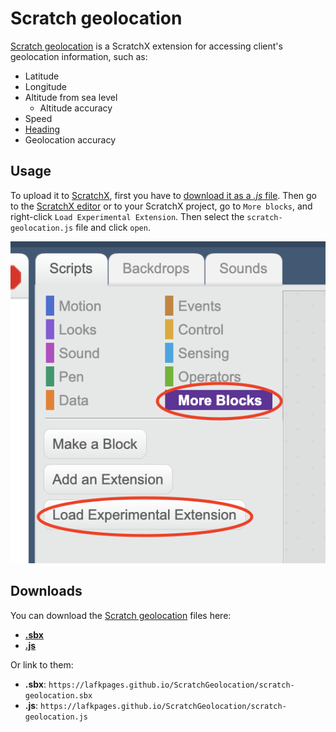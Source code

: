 # Scratch geolocation

[Scratch geolocation](.) is a ScratchX extension for accessing client's geolocation information, such as:
* Latitude
* Longitude
* Altitude from sea level
  * Altitude accuracy
* Speed
* [Heading](https://developer.mozilla.org/en-US/docs/Web/API/GeolocationCoordinates/heading)
* Geolocation accuracy

## Usage

To upload it to [ScratchX](https://scratchx.org), first you have to [download it as a _.js_ file](./scratch-geolocation.js). Then go to the [ScratchX editor](https://scratchx.org/#scratch) or to your ScratchX project, go to `More blocks`, and right-click `Load Experimental Extension`. Then select the `scratch-geolocation.js` file and click `open`.

![Screenshot](./Screenshot.png)

## Downloads

You can download the [Scratch geolocation](.) files here:
* [**.sbx**](./scratch-geolocation.sbx)
* [**.js**](./scratch-geolocation.js)

Or link to them:
* **.sbx**: `https://lafkpages.github.io/ScratchGeolocation/scratch-geolocation.sbx`
* **.js**:  `https://lafkpages.github.io/ScratchGeolocation/scratch-geolocation.js`
